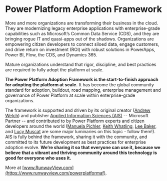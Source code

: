 # Power Platform Adoption Framework
More and more organizations are transforming their business in the cloud. They are modernizing legacy enterprise applications with enterprise-grade capabilities such as Microsoft’s Common Data Service (CDS), and they are bringing rogue IT and quasi-apps out of the shadows. Organizations are empowering citizen developers to connect siloed data, engage customers, and drive return on investment (ROI) with robust solutions in PowerApps, Power BI, Flow, the CDS, and Dynamics 365.

Mature organizations understand that rigor, discipline, and best practices are required to fully adopt the platform at scale. 

**The Power Platform Adoption Framework is the start-to-finish approach for adopting the platform at scale.** It has become the global community standard for adoption, buildout, road mapping, enterprise management and governance of Power Platform at scale within enterprise-grade organizations.

The framework is supported and driven by its original creator ([Andrew Welch](https://twitter.com/andrewdwelch)) and publisher [Applied Information Sciences (AIS)](https://www.appliedis.com/) -- Microsoft Partner -- and contributed to by Power Platform experts and citizen developers around the world ([Manuela Pichler](https://twitter.com/ManuelaPichler_), [Keith Whatling](https://twitter.com/KeithWhatling), [Lee Baker](https://twitter.com/LeeMBaker), and [Lucy Muscat](https://twitter.com/LucyMuscat) are some major luminaries on this topic - follow them!). AIS is fully behind the framework, sharing it with the community, and committed to its future development as best practices for enterprise adoption evolve. **We’re sharing it so that everyone can use it, because we believe that a vibrant and thriving community around this technology is good for everyone who uses it.**

More at [www.RunwayView.com](https://www.runwayview.com/powerplatformaf).
